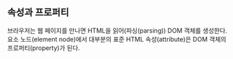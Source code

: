 ## 속성과 프로퍼티

브라우저는 웹 페이지를 만나면 HTML을 읽어(파싱(parsing)) DOM 객체를 생성한다. 요소 노드(element node)에서 대부분의 표준 HTML 속성(attribute)은 DOM 객체의 프로퍼티(property)가 된다.

